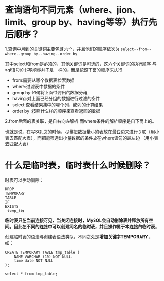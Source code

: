 # 查询语句不同元素（where、jion、limit、group by、having等等）执行先后顺序？

1.查询中用到的关键词主要包含六个，并且他们的顺序依次为 `select--from--where--group by--having--order by`

其中select和from是必须的，其他关键词是可选的，这六个关键词的执行顺序 与sql语句的书写顺序并不是一样的，而是按照下面的顺序来执行

* from:需要从哪个数据表检索数据
* where:过滤表中数据的条件
* group by:如何将上面过滤出的数据分组
* having:对上面已经分组的数据进行过滤的条件
* select:查看结果集中的哪个列，或列的计算结果
* order by :按照什么样的顺序来查看返回的数据

2.from后面的表关联，是自右向左解析 而where条件的解析顺序是自下而上的。

也就是说，在写SQL文的时候，尽量把数据量小的表放在最右边来进行关联（用小表去匹配大表），而把能筛选出小量数据的条件放在where语句的最左边 （用小表去匹配大表）



# 什么是临时表，临时表什么时候删除？

时表可以手动删除：

```
DROP
TEMPORARY
TABLE
IF
EXISTS
 temp_tb;

```

**临时表只在当前连接可见，当关闭连接时，MySQL会自动删除表并释放所有空间。因此在不同的连接中可以创建同名的临时表，并且操作属于本连接的临时表**。

创建临时表的语法与创建表语法类似，不同之处是**增加关键字TEMPORARY**，如：

```
CREATE TEMPORARY TABLE tmp_table (
	NAME VARCHAR (10) NOT NULL,
	time date NOT NULL
);

select * from tmp_table;
```



